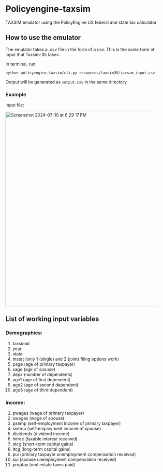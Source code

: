 # Policyengine-taxsim
TAXSIM emulator using the PolicyEngine US federal and state tax calculator

## How to use the emulator ##
The emulator takes a .csv file in the form of a csv. This is the same form of input that Taxsim-35 takes.

In terminal, run 

`python policyengine_taxsim/cli.py resources/taxsim35/taxsim_input.csv `

Output will be generated as `output.csv` in the same directory

### Example ##
input file:

<img width="641" alt="Screenshot 2024-07-10 at 6 29 17 PM" src="https://github.com/sgerson2/policyengine-taxsim/assets/113052102/db0ee3e4-9a54-42e7-a4fc-e46f07ab83f8">


## List of working input variables ##

### Demographics: ###
1. taxsimid 
2. year
3. state
4. mstat (only 1 (single) and 2 (joint) filing options work)
5. page (age of primary taxpayer)
6. sage (age of spouse)
7. depx (number of dependents)
8. age1 (age of first dependent)
9. age2 (age of second dependent)
10. age3 (age of third dependent)

### Income: ###
1. pwages (wage of primary taxpayer)
2. swages (wage of spouse)
3. psemp (self-employment income of primary taxpayer)
4. ssemp (self-employment income of spouse)
5. dividends (dividend income)
6. intrec (taxable interest received)
7. stcg (short-term capital gains)
8. ltcg (long-term capital gains)
9. pui (primary taxpayer unemployment compensation received)
10. sui (spouse unemployment compensation received)
11. proptax (real estate taxes paid)
